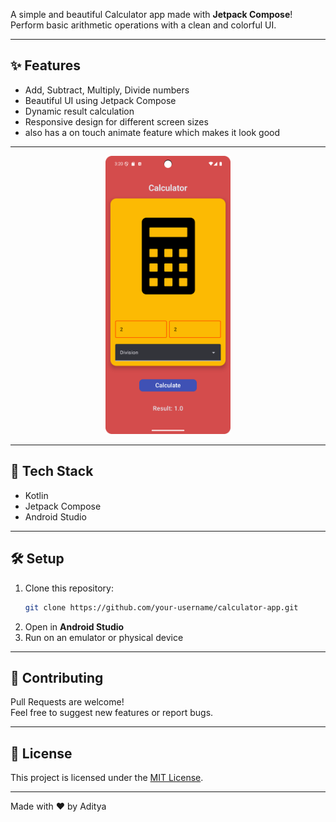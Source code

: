 A simple and beautiful Calculator app made with **Jetpack Compose**!  
Perform basic arithmetic operations with a clean and colorful UI.

---

## ✨ Features

- Add, Subtract, Multiply, Divide numbers
- Beautiful UI using Jetpack Compose
- Dynamic result calculation
- Responsive design for different screen sizes
- also has a on touch animate feature which makes it look good

---

<p align="center">
  <img src="Screenshot_20250426_152054.png" alt="Home Screen" width="200"/>
</p>

---

## 🚀 Tech Stack

- Kotlin
- Jetpack Compose
- Android Studio

---

## 🛠️ Setup

1. Clone this repository:
    ```bash
    git clone https://github.com/your-username/calculator-app.git
    ```
2. Open in **Android Studio**
3. Run on an emulator or physical device

---

## 🤝 Contributing

Pull Requests are welcome!  
Feel free to suggest new features or report bugs.

---

## 📜 License

This project is licensed under the [MIT License](LICENSE).

---

Made with ❤️ by Aditya
